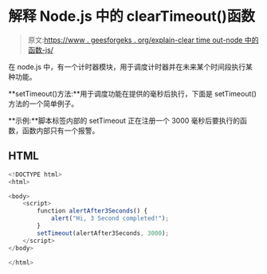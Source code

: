 # 解释 Node.js 中的 clearTimeout()函数

> 原文:[https://www . geesforgeks . org/explain-clear time out-node 中的函数-js/](https://www.geeksforgeeks.org/explain-cleartimeout-function-in-node-js/)

在 node.js 中，有一个计时器模块，用于调度计时器并在未来某个时间段执行某种功能。

**setTimeout()方法:**用于调度功能在提供的毫秒后执行，下面是 setTimeout()方法的一个简单例子。

**示例:**脚本标签内部的 setTimeout 正在注册一个 3000 毫秒后要执行的函数，函数内部只有一个报警。

## HTML

```js
<!DOCTYPE html>
<html>

<body>
    <script>
        function alertAfter3Seconds() {
            alert("Hi, 3 Second completed!");
        }
        setTimeout(alertAfter3Seconds, 3000);
    </script>
</body>

</html>
```